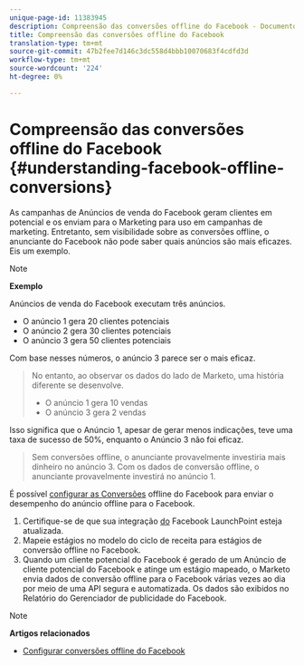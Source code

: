 ```yaml
---
unique-page-id: 11383945
description: Compreensão das conversões offline do Facebook - Documentos do Marketing - Documentação do produto
title: Compreensão das conversões offline do Facebook
translation-type: tm+mt
source-git-commit: 47b2fee7d146c3dc558d4bbb10070683f4cdfd3d
workflow-type: tm+mt
source-wordcount: '224'
ht-degree: 0%

---
```



# Compreensão das conversões offline do Facebook {#understanding-facebook-offline-conversions}

As campanhas de Anúncios de venda do Facebook geram clientes em potencial e os enviam para o Marketing para uso em campanhas de marketing. Entretanto, sem visibilidade sobre as conversões offline, o anunciante do Facebook não pode saber quais anúncios são mais eficazes. Eis um exemplo.

>[!NOTE]
>
>**Exemplo**
>
>Anúncios de venda do Facebook executam três anúncios.
>
>* O anúncio 1 gera 20 clientes potenciais
>* O anúncio 2 gera 30 clientes potenciais
>* O anúncio 3 gera 50 clientes potenciais

>
>
Com base nesses números, o anúncio 3 parece ser o mais eficaz.
>
>No entanto, ao observar os dados do lado de Marketo, uma história diferente se desenvolve.
>
>* O anúncio 1 gera 10 vendas
>* O anúncio 3 gera 2 vendas

>
>
Isso significa que o Anúncio 1, apesar de gerar menos indicações, teve uma taxa de sucesso de 50%, enquanto o Anúncio 3 não foi eficaz.
>
>Sem conversões offline, o anunciante provavelmente investiria mais dinheiro no anúncio 3. Com os dados de conversão offline, o anunciante provavelmente investirá no anúncio 1.

É possível [configurar as Conversões](set-up-facebook-offline-conversions.md) offline do Facebook para enviar o desempenho do anúncio offline para o Facebook.

1. Certifique-se de que sua integração [do](../../../product-docs/demand-generation/ad-network-integrations/add-facebook-custom-audiences-as-a-launchpoint-service.md) Facebook LaunchPoint esteja atualizada.
1. Mapeie estágios no modelo do ciclo de receita para estágios de conversão offline no Facebook.
1. Quando um cliente potencial do Facebook é gerado de um Anúncio de cliente potencial do Facebook e atinge um estágio mapeado, o Marketo envia dados de conversão offline para o Facebook várias vezes ao dia por meio de uma API segura e automatizada. Os dados são exibidos no Relatório do Gerenciador de publicidade do Facebook.

>[!NOTE]
>
>**Artigos relacionados**
>
>* [Configurar conversões offline do Facebook](set-up-facebook-offline-conversions.md)

>



